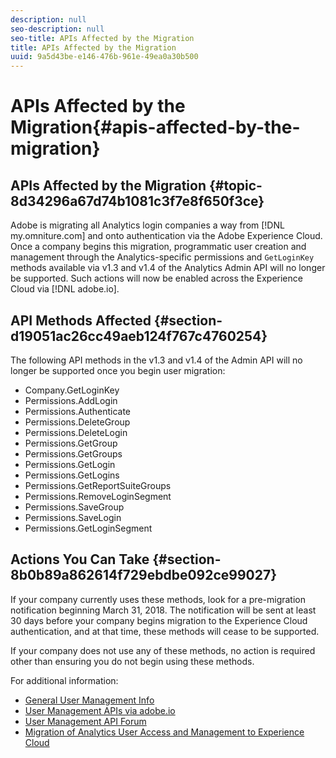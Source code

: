 ```yaml
---
description: null
seo-description: null
seo-title: APIs Affected by the Migration
title: APIs Affected by the Migration
uuid: 9a5d43be-e146-476b-961e-49ea0a30b500
---
```


# APIs Affected by the Migration{#apis-affected-by-the-migration}

## APIs Affected by the Migration {#topic-8d34296a67d74b1081c3f7e8f650f3ce}

Adobe is migrating all Analytics login companies a way from [!DNL my.omniture.com] and onto authentication via the Adobe Experience Cloud. Once a company begins this migration, programmatic user creation and management through the Analytics-specific permissions and `GetLoginKey` methods available via v1.3 and v1.4 of the Analytics Admin API will no longer be supported. Such actions will now be enabled across the Experience Cloud via [!DNL adobe.io].

## API Methods Affected {#section-d19051ac26cc49aeb124f767c4760254}

The following API methods in the v1.3 and v1.4 of the Admin API will no longer be supported once you begin user migration:

* Company.GetLoginKey 
* Permissions.AddLogin 
* Permissions.Authenticate 
* Permissions.DeleteGroup 
* Permissions.DeleteLogin 
* Permissions.GetGroup 
* Permissions.GetGroups 
* Permissions.GetLogin 
* Permissions.GetLogins 
* Permissions.GetReportSuiteGroups 
* Permissions.RemoveLoginSegment 
* Permissions.SaveGroup 
* Permissions.SaveLogin 
* Permissions.GetLoginSegment

## Actions You Can Take {#section-8b0b89a862614f729ebdbe092ce99027}

If your company currently uses these methods, look for a pre-migration notification beginning March 31, 2018. The notification will be sent at least 30 days before your company begins migration to the Experience Cloud authentication, and at that time, these methods will cease to be supported.

If your company does not use any of these methods, no action is required other than ensuring you do not begin using these methods.

For additional information:

* [General User Management Info](https://helpx.adobe.com/enterprise/help/users.html) 
* [User Management APIs via adobe.io](https://www.adobe.io/apis/cloudplatform/usermanagement/docs/gettingstarted.html) 
* [User Management API Forum](https://forums.adobe.com/community/umapi/overview) 
* [Migration of Analytics User Access and Management to Experience Cloud](https://marketing.adobe.com/resources/help/en_US/experience-cloud/admin-console/analytics-migration/)

